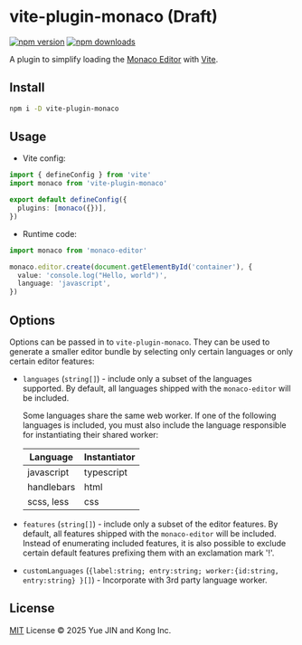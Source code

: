 # vite-plugin-monaco (Draft)

[![npm version](https://img.shields.io/npm/v/vite-plugin-monaco)](https://www.npmjs.com/package/vite-plugin-monaco)
[![npm downloads](https://img.shields.io/npm/dm/vite-plugin-monaco)](https://www.npmjs.com/package/vite-plugin-monaco)

A plugin to simplify loading the [Monaco Editor](https://github.com/microsoft/monaco-editor) with [Vite](https://vite.dev/).

## Install

```sh
npm i -D vite-plugin-monaco
```

## Usage

- Vite config:

```ts
import { defineConfig } from 'vite'
import monaco from 'vite-plugin-monaco'

export default defineConfig({
  plugins: [monaco({})],
})
```

- Runtime code:

```ts
import monaco from 'monaco-editor'

monaco.editor.create(document.getElementById('container'), {
  value: 'console.log("Hello, world")',
  language: 'javascript',
})
```

## Options

Options can be passed in to `vite-plugin-monaco`. They can be used to generate a smaller editor bundle by selecting only certain languages or only certain editor features:

- `languages` (`string[]`) - include only a subset of the languages supported. By default, all languages shipped with the `monaco-editor` will be included.

  Some languages share the same web worker. If one of the following languages is included, you must also include the language responsible for instantiating their shared worker:

  | Language   | Instantiator |
  | ---------- | ------------ |
  | javascript | typescript   |
  | handlebars | html         |
  | scss, less | css          |

- `features` (`string[]`) - include only a subset of the editor features. By default, all features shipped with the `monaco-editor` will be included. Instead of enumerating included features, it is also possible to exclude certain default features prefixing them with an exclamation mark '!'.

- `customLanguages` (`{label:string; entry:string; worker:{id:string, entry:string} }[]`) - Incorporate with 3rd party language worker.

## License

[MIT](./LICENSE) License © 2025 Yue JIN and Kong Inc.
